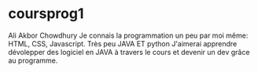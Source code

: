 # coursprog1
Ali Akbor Chowdhury
Je connais la programmation un peu par moi même: HTML, CSS, Javascript. Très peu JAVA ET python
J'aimerai apprendre dévolepper des logiciel en JAVA à travers le cours et devenir un dev grâce au programme.